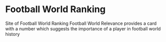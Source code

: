 # Football World Ranking

Site of Football World Ranking
Football World Relevance provides a card with a number which suggests the importance of a player in football world history
